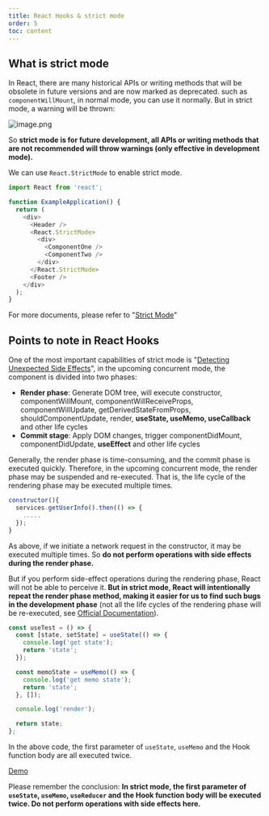 ```yaml
---
title: React Hooks & strict mode
order: 5
toc: content
---
```


## What is strict mode

In React, there are many historical APIs or writing methods that will be obsolete in future versions and are now marked as deprecated. such as `componentWillMount`, in normal mode, you can use it normally. But in strict mode, a warning will be thrown:

![image.png](https://user-images.githubusercontent.com/12526493/140928679-cafd5b58-2937-41a9-87e8-f68aa6d978d9.png)

So **strict mode is for future development, all APIs or writing methods that are not recommended will throw warnings (only effective in development mode).**

We can use `React.StrictMode` to enable strict mode.

```javascript
import React from 'react';

function ExampleApplication() {
  return (
    <div>
      <Header />
      <React.StrictMode>
        <div>
          <ComponentOne />
          <ComponentTwo />
        </div>
      </React.StrictMode>
      <Footer />
    </div>
  );
}
```

For more documents, please refer to "[Strict Mode](https://reactjs.org/docs/strict-mode.html)"

## Points to note in React Hooks

One of the most important capabilities of strict mode is "[Detecting Unexpected Side Effects](https://reactjs.org/docs/strict-mode.html#detecting-unexpected-side-effects)", in the upcoming concurrent mode, the component is divided into two phases:

- **Render phase**: Generate DOM tree, will execute constructor, componentWillMount, componentWillReceiveProps, componentWillUpdate, getDerivedStateFromProps, shouldComponentUpdate, render, **useState, useMemo, useCallback** and other life cycles
- **Commit stage**: Apply DOM changes, trigger componentDidMount, componentDidUpdate, **useEffect** and other life cycles

Generally, the render phase is time-consuming, and the commit phase is executed quickly. Therefore, in the upcoming concurrent mode, the render phase may be suspended and re-executed. That is, the life cycle of the rendering phase may be executed multiple times.

```javascript
constructor(){
  services.getUserInfo().then(() => {
    .....
  });
}
```

As above, if we initiate a network request in the constructor, it may be executed multiple times. So **do not perform operations with side effects during the render phase.**

But if you perform side-effect operations during the rendering phase, React will not be able to perceive it. **But in strict mode, React will intentionally repeat the render phase method, making it easier for us to find such bugs in the development phase** (not all the life cycles of the rendering phase will be re-executed, see [Official Documentation](https://reactjs.org/docs/strict-mode.html#detecting-unexpected-side-effects)).

```javascript
const useTest = () => {
  const [state, setState] = useState(() => {
    console.log('get state');
    return 'state';
  });

  const memoState = useMemo(() => {
    console.log('get memo state');
    return 'state';
  }, []);

  console.log('render');

  return state;
};
```

In the above code, the first parameter of `useState`, `useMemo` and the Hook function body are all executed twice.

[Demo](https://codesandbox.io/s/xvv55893mp?file=/src/index.js)

Please remember the conclusion: **In strict mode, the first parameter of `useState`, `useMemo`, `useReducer` and the Hook function body will be executed twice. Do not perform operations with side effects here.**
